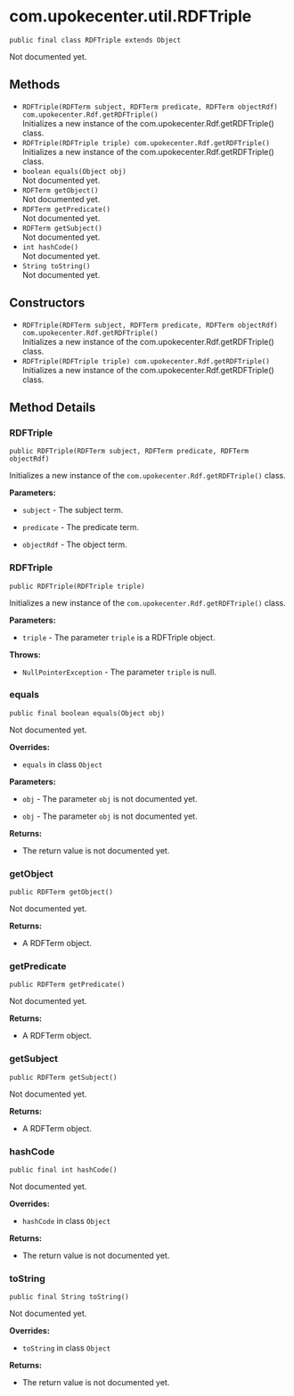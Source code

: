 # com.upokecenter.util.RDFTriple

    public final class RDFTriple extends Object

Not documented yet.

## Methods

* `RDFTriple(RDFTerm subject,
         RDFTerm predicate,
         RDFTerm objectRdf) com.upokecenter.Rdf.getRDFTriple()`<br>
 Initializes a new instance of the com.upokecenter.Rdf.getRDFTriple()
 class.
* `RDFTriple(RDFTriple triple) com.upokecenter.Rdf.getRDFTriple()`<br>
 Initializes a new instance of the com.upokecenter.Rdf.getRDFTriple()
 class.
* `boolean equals(Object obj)`<br>
 Not documented yet.
* `RDFTerm getObject()`<br>
 Not documented yet.
* `RDFTerm getPredicate()`<br>
 Not documented yet.
* `RDFTerm getSubject()`<br>
 Not documented yet.
* `int hashCode()`<br>
 Not documented yet.
* `String toString()`<br>
 Not documented yet.

## Constructors

* `RDFTriple(RDFTerm subject,
         RDFTerm predicate,
         RDFTerm objectRdf) com.upokecenter.Rdf.getRDFTriple()`<br>
 Initializes a new instance of the com.upokecenter.Rdf.getRDFTriple()
 class.
* `RDFTriple(RDFTriple triple) com.upokecenter.Rdf.getRDFTriple()`<br>
 Initializes a new instance of the com.upokecenter.Rdf.getRDFTriple()
 class.

## Method Details

### RDFTriple
    public RDFTriple(RDFTerm subject, RDFTerm predicate, RDFTerm objectRdf)
Initializes a new instance of the <code>com.upokecenter.Rdf.getRDFTriple()</code>
 class.

**Parameters:**

* <code>subject</code> - The subject term.

* <code>predicate</code> - The predicate term.

* <code>objectRdf</code> - The object term.

### RDFTriple
    public RDFTriple(RDFTriple triple)
Initializes a new instance of the <code>com.upokecenter.Rdf.getRDFTriple()</code>
 class.

**Parameters:**

* <code>triple</code> - The parameter <code>triple</code> is a RDFTriple object.

**Throws:**

* <code>NullPointerException</code> - The parameter <code>triple</code> is null.

### equals
    public final boolean equals(Object obj)
Not documented yet.

**Overrides:**

* <code>equals</code>&nbsp;in class&nbsp;<code>Object</code>

**Parameters:**

* <code>obj</code> - The parameter <code>obj</code> is not documented yet.

* <code>obj</code> - The parameter <code>obj</code> is not documented yet.

**Returns:**

* The return value is not documented yet.

### getObject
    public RDFTerm getObject()
Not documented yet.

**Returns:**

* A RDFTerm object.

### getPredicate
    public RDFTerm getPredicate()
Not documented yet.

**Returns:**

* A RDFTerm object.

### getSubject
    public RDFTerm getSubject()
Not documented yet.

**Returns:**

* A RDFTerm object.

### hashCode
    public final int hashCode()
Not documented yet.

**Overrides:**

* <code>hashCode</code>&nbsp;in class&nbsp;<code>Object</code>

**Returns:**

* The return value is not documented yet.

### toString
    public final String toString()
Not documented yet.

**Overrides:**

* <code>toString</code>&nbsp;in class&nbsp;<code>Object</code>

**Returns:**

* The return value is not documented yet.
